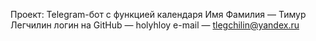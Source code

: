 Проект: Telegram-бот с функцией календаря
Имя Фамилия — Тимур Легчилин
логин на GitHub — holyhloy
e-mail — tlegchilin@yandex.ru
